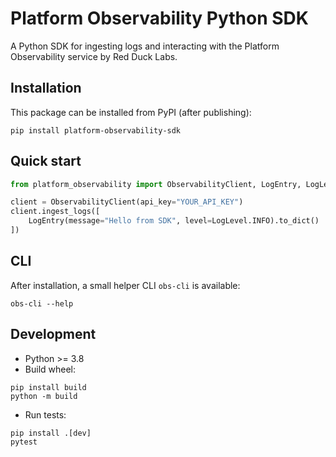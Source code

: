 # Platform Observability Python SDK

A Python SDK for ingesting logs and interacting with the Platform Observability service by Red Duck Labs.

## Installation

This package can be installed from PyPI (after publishing):

```
pip install platform-observability-sdk
```

## Quick start

```python
from platform_observability import ObservabilityClient, LogEntry, LogLevel

client = ObservabilityClient(api_key="YOUR_API_KEY")
client.ingest_logs([
    LogEntry(message="Hello from SDK", level=LogLevel.INFO).to_dict()
])
```

## CLI

After installation, a small helper CLI `obs-cli` is available:

```
obs-cli --help
```

## Development

- Python >= 3.8
- Build wheel:

```
pip install build
python -m build
```

- Run tests:

```
pip install .[dev]
pytest
```
